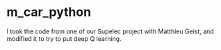 # m_car_python

I took the code from one of our Supelec project with Matthieu Geist, and modified it to try to put deep Q learning.

